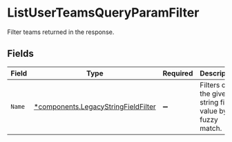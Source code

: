 # ListUserTeamsQueryParamFilter

Filter teams returned in the response.


## Fields

| Field                                                                                     | Type                                                                                      | Required                                                                                  | Description                                                                               |
| ----------------------------------------------------------------------------------------- | ----------------------------------------------------------------------------------------- | ----------------------------------------------------------------------------------------- | ----------------------------------------------------------------------------------------- |
| `Name`                                                                                    | [*components.LegacyStringFieldFilter](../../models/components/legacystringfieldfilter.md) | :heavy_minus_sign:                                                                        | Filters on the given string field value by fuzzy match.                                   |
